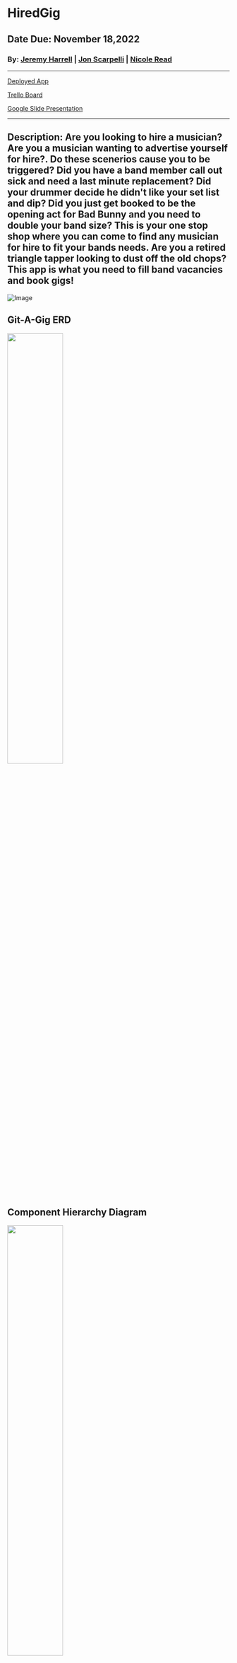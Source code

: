 # HiredGig
## Date Due: November 18,2022

### By: [Jeremy Harrell](https://www.linkedin.com/in/jeremy-harrell-softwareengineer/)  |     [Jon Scarpelli](https://www.linkedin.com/in/jon-scarpelli/) |    [Nicole Read](https://www.linkedin.com/in/nicole-read22/)

***

[Deployed App](https://hiredgig.herokuapp.com/)

[Trello Board](https://trello.com/invite/b/gZaHXww6/ATTI32ff4fa0ffa2fd95c4ae6a8269b34d00026D7D25/git-a-gig-pern-app)

[Google Slide Presentation](https://docs.google.com/presentation/d/120T29Fd3J7_0IsQvTcP0-D6LQryP7_WMqAjz56KhhiU/edit?usp=sharing)
***
## Description: Are you looking to hire a musician? Are you a musician wanting to advertise yourself for hire?. Do these scenerios cause you to be triggered? Did you have a band member call out sick and need a last minute replacement? Did your drummer decide he didn't like your set list and dip? Did you just get booked to be the opening act for Bad Bunny and you need to double your band size? This is your one stop shop where you can come to find any musician for hire to fit your bands needs. Are you a retired triangle tapper looking to dust off the old chops? This app is what you need to fill band vacancies and book gigs!


![Image](https://user-images.githubusercontent.com/107156341/200996430-aaaacaa7-64b2-47b2-af03-155a113e2284.png)

## Git-A-Gig ERD 
<img src="https://user-images.githubusercontent.com/107156341/200999247-82fd6c16-5fae-45b0-8df1-d686fa572186.png" width=50% height=50%>

## Component Hierarchy Diagram
<img src="https://user-images.githubusercontent.com/107156341/200999440-2e1190f8-fe42-430a-b3aa-4bf68f782e4e.png" width=50% height=50%>

## Register Page
<img src="https://user-images.githubusercontent.com/107156341/202730161-78752f27-fc79-4ff6-a47a-91d758294cc8.png" width=50% height=50%>

## Bandleader Login Page
<img src="https://user-images.githubusercontent.com/107156341/202765018-127ecdba-4fb5-48bd-8520-2f1ae40c0e70.png" width=50% height=50%>

## Technologies Used
[Github](https://github.com/) |
[Trello](trello.com) |
[Coder-Coder](https://coder-coder.com/background-image-opacity/) |
[W3Schools](W3schools.com) |
[Stack Overflow](https://stackoverflow.com/)

***

## Future Updates
### Develop a separate login and profile for musicians.



<p align="center">
 <img src="https://mir-s3-cdn-cf.behance.net/project_modules/max_1200/f1282646151279.58496bfe7fe18.gif" width="250" height="250" />
</p
